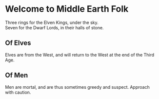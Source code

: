 # Welcome to Middle Earth Folk

Three rings for the Elven Kings, under the sky.<br />
Seven for the Dwarf Lords, in their halls of stone.

## Of Elves
Elves are from the West, and will return to the West at the end of the Third Age.

## Of Men
Men are mortal, and are thus sometimes greedy and suspect.  Approach with caution.
